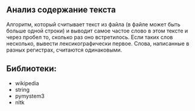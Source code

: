 ## Анализ содержание текста
Алгоритм, который считывает текст из файла (в файле может быть больше одной строки) и выводит самое частое слово в этом тексте и через пробел то, сколько раз оно встретилось. Если таких слов несколько, вывести лексикографически первое. Слова, написанные в разных регистрах, считаются одинаковыми.
## Библиотеки:
- wikipedia
- string
- pymystem3
- nltk
